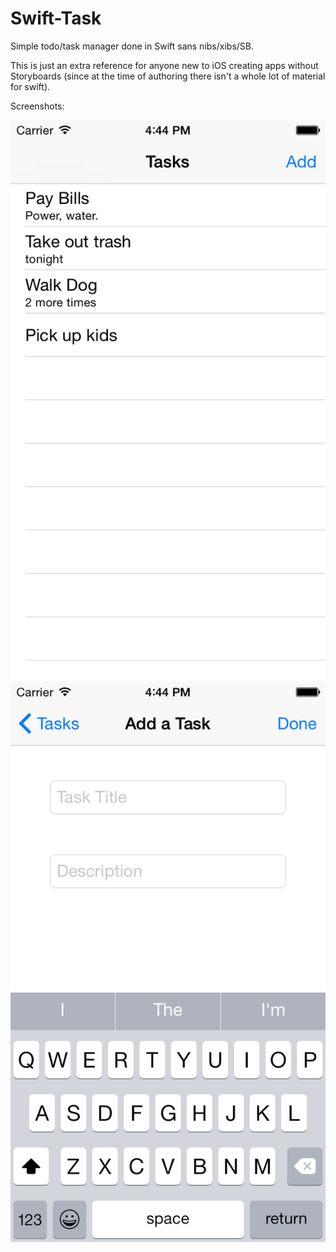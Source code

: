 Swift-Task
==========

Simple todo/task manager done in Swift sans nibs/xibs/SB.


This is just an extra reference for anyone new to iOS creating apps without Storyboards (since at the time of authoring there isn't a whole lot of material for swift).

Screenshots:

![image1](https://raw.githubusercontent.com/asoderman/Swift-Task/master/Screenshots/1.png)
![image2](https://raw.githubusercontent.com/asoderman/Swift-Task/master/Screenshots/2.png)